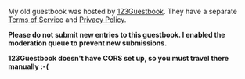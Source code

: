 My old guestbook was hosted by [123Guestbook](https://123guestbook.com/). They have a separate [Terms of Service](https://www.123guestbook.com/tos) and [Privacy Policy](https://www.123guestbook.com/privacy-policy).

**Please do not submit new entries to this guestbook. I enabled the moderation queue to prevent new submissions.**

**123Guestbook doesn't have CORS set up, so you must travel there manually :-(**
